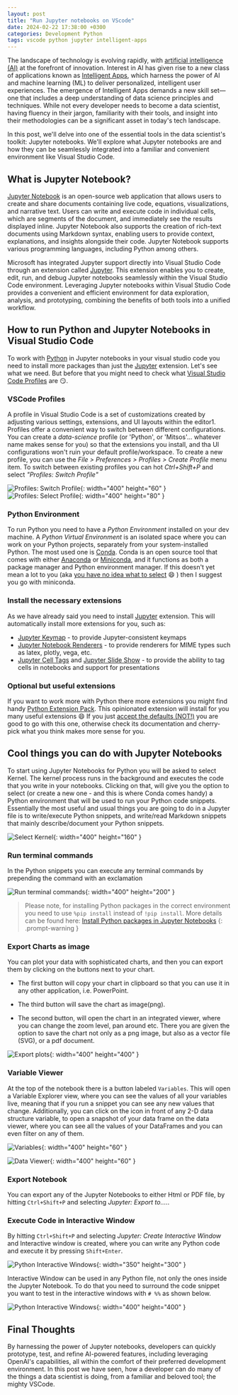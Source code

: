 ```yaml
---
layout: post
title: "Run Jupyter notebooks on VScode"
date: 2024-02-22 17:38:00 +0300
categories: Development Python
tags: vscode python jupyter intelligent-apps
---
```


The landscape of technology is evolving rapidly, with [artificial intelligence (AI)](https://azure.microsoft.com/en-us/solutions/ai) at the forefront of innovation. Interest in AI has given rise to a new class of applications known as [Intelligent Apps](https://azure.github.io/Cloud-Native/Build-IA/), which harness the power of AI and machine learning (ML) to deliver personalized, intelligent user experiences. The emergence of Intelligent Apps demands a new skill set—one that includes a deep understanding of data science principles and techniques. While not every developer needs to become a data scientist, having fluency in their jargon, familiarity with their tools, and insight into their methodologies can be a significant asset in today's tech landscape.

In this post, we'll delve into one of the essential tools in the data scientist's toolkit: Jupyter notebooks. We'll explore what Jupyter notebooks are and how they can be seamlessly integrated into a familiar and convenient environment like Visual Studio Code.

## What is Jupyter Notebook?

[Jupyter Notebook](https://jupyter.org/) is an open-source web application that allows users to create and share documents containing live code, equations, visualizations, and narrative text. Users can write and execute code in individual cells, which are segments of the document, and immediately see the results displayed inline. Jupyter Notebook also supports the creation of rich-text documents using Markdown syntax, enabling users to provide context, explanations, and insights alongside their code. Jupyter Notebook supports various programming languages, including Python among others.

Microsoft has integrated Jupyter support directly into Visual Studio Code through an extension called [Jupyter](https://marketplace.visualstudio.com/items?itemName=ms-toolsai.jupyter). This extension enables you to create, edit, run, and debug Jupyter notebooks seamlessly within the Visual Studio Code environment. Leveraging Jupyter notebooks within Visual Studio Code provides a convenient and efficient environment for data exploration, analysis, and prototyping, combining the benefits of both tools into a unified workflow.

## How to run Python and Jupyter Notebooks in Visual Studio Code

To work with [Python](https://www.python.org/) in Jupyter notebooks in your visual studio code you need to install more packages than just the [Jupyter](https://marketplace.visualstudio.com/items?itemName=ms-toolsai.jupyter) extension. Let's see what we need. But before that you might need to check what [Visual Studio Code Profiles](https://code.visualstudio.com/docs/editor/profiles) are :smirk:.

### VSCode Profiles

A profile in Visual Studio Code is a set of customizations created by adjusting various settings, extensions, and UI layouts within the editor1. Profiles offer a convenient way to switch between different configurations. You can create a _data-science_ profile (or 'Python', or 'Mitsos'... whatever name makes sense for you) so that the extensions you install, and tha UI configurations won't ruin your default profile/workspace. To create a new profile, you can use the _File > Preferences > Profiles > Create Profile_ menu item. To switch between existing profiles you can hot _Ctrl+Shift+P_ and select _"Profiles: Switch Profile"_

![Profiles: Switch Profile](/images/vscode-python-jupyter/01-profile.jpg){: width="400" height="60" }
![Profiles: Select Profile](/images/vscode-python-jupyter/02-profile.jpg){: width="400" height="80" }

### Python Environment

To run Python you need to have a _Python Environment_ installed on your dev machine. A _Python Virtual Environment_ is an isolated space where you can work on your Python projects, separately from your system-installed Python. The most used one is [Conda](https://docs.conda.io/en/latest/). Conda is an open source tool that comes with either [Anaconda](https://www.anaconda.com/) or [Miniconda](https://docs.anaconda.com/free/miniconda/miniconda-install/), and it functions as both a package manager and Python environment manager. If this doesn't yet mean a lot to you (aka [you have no idea what to select](https://docs.anaconda.com/free/distro-or-miniconda/) :smile: ) then I suggest you go with miniconda.

### Install the necessary extensions

As we have already said you need to install [Jupyter](https://marketplace.visualstudio.com/items?itemName=ms-toolsai.jupyter) extension. This will automatically install more extensions for you, such as:

- [Jupyter Keymap](https://marketplace.visualstudio.com/items?itemName=ms-toolsai.jupyter-keymap) - to provide Jupyter-consistent keymaps
- [Jupyter Notebook Renderers](https://marketplace.visualstudio.com/items?itemName=ms-toolsai.jupyter-renderers) - to provide renderers for MIME types such as latex, plotly, vega, etc.
- [Jupyter Cell Tags](https://marketplace.visualstudio.com/items?itemName=ms-toolsai.vscode-jupyter-cell-tags) and [Jupyter Slide Show](https://marketplace.visualstudio.com/items?itemName=ms-toolsai.vscode-jupyter-slideshow) - to provide the ability to tag cells in notebooks and support for presentations

### Optional but useful extensions

If you want to work more with Python there more extensions you might find handy [Python Extension Pack](https://marketplace.visualstudio.com/items?itemName=donjayamanne.python-extension-pack). This opinionated extension will install for you many useful extensions :smile: If you just [accept the defaults (NOT!)](https://devblogs.microsoft.com/devops/top-stories-from-the-microsoft-devops-community-04-06-2022/) you are good to go with this one, otherwise check its documentation and cherry-pick what you think makes more sense for you.

## Cool things you can do with Jupyter Notebooks

To start using Jupyter Notebooks for Python you will be asked to select Kernel. The kernel process runs in the background and executes the code that you write in your notebooks. Clicking on that, will give you the option to select (or create a new one - and this is where Conda comes handy) a Python environment that will be used to run your Python code snippets. Essentially the most useful and usual things you are going to do in a Jupyter file is to write/execute Python snippets, and write/read Markdown snippets that mainly describe/document your Python snippets.

![Select Kernel](/images/vscode-python-jupyter/03-select-kernel.jpg){: width="400" height="160" }

### Run terminal commands

In the Python snippets you can execute any terminal commands by prepending the command with an exclamation

![Run terminal commands](/images/vscode-python-jupyter/04-terminal.jpg){: width="400" height="200" }

> Please note, for installing Python packages in the correct environment you need to use `%pip install` instead of `!pip install`. More details can be found here: [Install Python packages in Jupyter Notebooks](https://github.com/microsoft/vscode-jupyter/wiki/Installing-Python-packages-in-Jupyter-Notebooks)
 {: .prompt-warning }

### Export Charts as image

You can plot your data with sophisticated charts, and then you can export them by clicking on the buttons next to your chart.

- The first button will copy your chart in clipboard so that you can use it in any other application, i.e. PowerPoint.

- The third button will save the chart as image(png).

- The second button, will open the chart in an integrated viewer, where you can change the zoom level, pan around etc. There you are given the option to save the chart not only as a png image, but also as a vector file (SVG), or a pdf document.

![Export plots](/images/vscode-python-jupyter/05-plot.jpg){: width="400" height="400" }

### Variable Viewer

At the top of the notebook there is a button labeled `Variables`. This will open a Variable Explorer view, where you can see the values of all your variables live, meaning that if you run a snippet you can see any new values that change. Additionally, you can click on the icon in front of any 2-D data structure variable, to open a snapshot of your data frame on the data viewer, where you can see all the values of your DataFrames and you can even filter on any of them.

![Variables](/images/vscode-python-jupyter/06-variables.jpg){: width="400" height="60" }

![Data Viewer](/images/vscode-python-jupyter/07-df.jpg){: width="400" height="60" }

### Export Notebook

You can export any of the Jupyter Notebooks to either Html or PDF file, by hitting `Ctrl+Shift+P` and selecting _Jupyter: Export to...._.

### Execute Code in Interactive Window

By hitting `Ctrl+Shift+P` and selecting _Jupyter: Create Interactive Window_ and Interactive window is created, where you can write any Python code and execute it by pressing `Shift+Enter`.

![Python Interactive Windows](/images/vscode-python-jupyter/08-interactive.jpg){: width="350" height="300" }

Interactive Window can be used in any Python file, not only the ones inside the Jupyter Notebook. To do that you need to surround the code snippet you want to test in the interactive windows with `# %%` as shown below.

![Python Interactive Windows](/images/vscode-python-jupyter/09-interactive.jpg){: width="400" height="400" }


## Final Thoughts

By harnessing the power of Jupyter notebooks, developers can quickly prototype, test, and refine AI-powered features, including leveraging OpenAI's capabilities, all within the comfort of their preferred development environment. In this post we have seen, how a developer can do many of the things a data scientist is doing, from a familiar and beloved tool; the mighty VSCode. 
